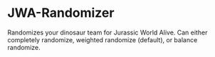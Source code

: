 # JWA-Randomizer
Randomizes your dinosaur team for Jurassic World Alive.  Can either completely randomize, weighted randomize (default), or balance randomize.
